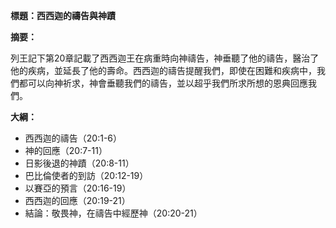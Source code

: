 **標題：西西迦的禱告與神蹟**

**摘要：**

列王記下第20章記載了西西迦王在病重時向神禱告，神垂聽了他的禱告，醫治了他的疾病，並延長了他的壽命。西西迦的禱告提醒我們，即使在困難和疾病中，我們都可以向神祈求，神會垂聽我們的禱告，並以超乎我們所求所想的恩典回應我們。

**大綱：**

* 西西迦的禱告（20:1-6）
* 神的回應（20:7-11）
* 日影後退的神蹟（20:8-11）
* 巴比倫使者的到訪（20:12-19）
* 以賽亞的預言（20:16-19）
* 西西迦的回應（20:19-21）
* 結論：敬畏神，在禱告中經歷神（20:20-21）